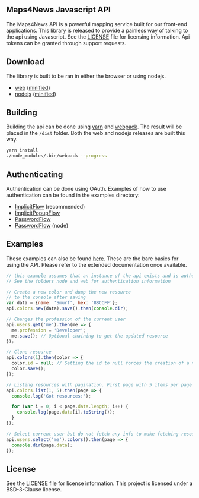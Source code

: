 Maps4News Javascript API
-------------------------

The Maps4News API is a powerful mapping service built for our front-end applications. This library is released to provide a painless way of talking to the api using Javascript. See the [LICENSE] file for licensing information. Api tokens can be granted through support requests.

## Download
The library is built to be ran in either the browser or using nodejs. 

- [web][build-web] ([minified][build-web-minified])
- [nodejs][build-node] ([minified][build-node-minified])

## Building
Building the api can be done using [yarn] and [webpack]. The result will be placed in the `/dist` folder. Both the web and nodejs releases are built this way.

```sh
yarn install
./node_modules/.bin/webpack --progress
```

## Authenticating
Authentication can be done using OAuth. Examples of how to use authentication can be found in the examples directory: 
 - [ImplicitFlow](examples/web/implicitFlowExample.js) (recommended)
 - [ImplicitPopupFlow](examples/web/implicitFlowPopupExample.js)
 - [PasswordFlow](examples/web/passwordFlowExample.js)
 - [PasswordFlow](examples/node/passwordFlowExample.js) (node)

## Examples
These examples can also be found [here][example-basics]. These are the bare basics for using the API. Please refer to the extended documentation once available.

```js
// this example assumes that an instance of the api exists and is authenticated.
// See the folders node and web for authentication information

// Create a new color and dump the new resource
// to the console after saving
var data = {name: 'Smurf', hex: '88CCFF'};
api.colors.new(data).save().then(console.dir);

// Changes the profession of the current user
api.users.get('me').then(me => {
  me.profession = 'Developer';
  me.save(); // Optional chaining to get the updated resource
});

// Clone resource
api.colors(1).then(color => {
  color.id = null; // Setting the id to null forces the creation of a new object
  color.save();
});

// Listing resources with pagination. First page with 5 items per page
api.colors.list(1, 5).then(page => {
  console.log('Got resources:');

  for (var i = 0; i < page.data.length; i++) {
    console.log(page.data[i].toString());
  }
});

// Select current user but do not fetch any info to make fetching resources easier
api.users.select('me').colors().then(page => {
  console.dir(page.data);
});
```

## License
See the [LICENSE] file for license information. This project is licensed under a BSD-3-Clause license.

[build-web]: /path/to/build
[build-web-minified]: /path/to/build
[build-node]: /path/to/build
[build-node-minified]: /path/to/build

[example-basics]: examples/basics.js
[yarn]: https://yarnpkg.com/
[webpack]: https://webpack.js.org/
[LICENSE]: LICENSE